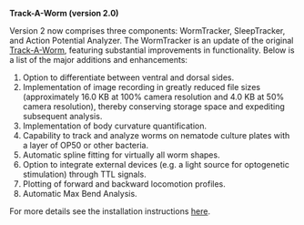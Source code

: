 **Track-A-Worm (version 2.0)**

Version 2 now comprises three components: WormTracker, SleepTracker, and Action Potential Analyzer. The WormTracker is an update of the original [Track-A-Worm](https://journals.plos.org/plosone/article?id=10.1371/journal.pone.0069653), featuring substantial improvements in functionality. Below is a list of the major additions and enhancements:

1. Option to differentiate between ventral and dorsal sides.
2. Implementation of image recording in greatly reduced file sizes (approximately 16.0 KB at 100% camera resolution and 4.0 KB at 50% camera resolution), thereby conserving storage space and expediting subsequent analysis.
3. Implementation of body curvature quantification.
4. Capability to track and analyze worms on nematode culture plates with a layer of OP50 or other bacteria.
5. Automatic spline fitting for virtually all worm shapes.
6. Option to integrate external devices (e.g. a light source for optogenetic stimulation) through TTL signals.
7. Plotting of forward and backward locomotion profiles.
8. Automatic Max Bend Analysis.
   
For more details see the installation instructions [here](https://health.uconn.edu/worm-lab/track-a-worm/).
